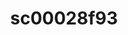 ---
ee_id: '230'
site: '1'
type: '2'
url: 2010-012-sc00028f93
title: sc00028f93
year: '2010'
display_year: '2010'
medium: 'Pen on All Purpose Security Paper (Grey) #24 bond'
dims: 11 x 8.5 inches
pitch: ''
ps: ''
live_url: ''
related: ''
youtube: ''
related_code: ''
imgs: cadliner-drawing-2010-012-digital-database-ih_1.jpg
subheading: ''
download: ''
add_credit: ''
commission: ''
layout: things-i-made
---